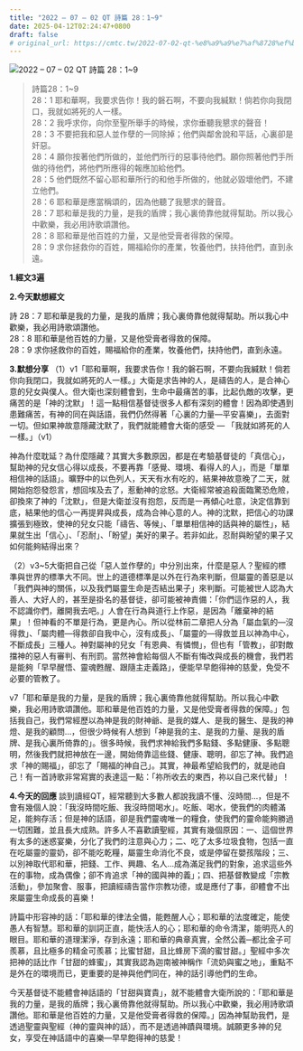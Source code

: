 ```yaml
---
title: "2022 – 07 – 02 QT 詩篇 28：1~9"
date: 2025-04-12T02:24:47+0800
draft: false
# original_url: https://cmtc.tw/2022-07-02-qt-%e8%a9%a9%e7%af%8728%ef%bc%9a19
---
```


![2022 – 07 – 02 QT 詩篇 28：1\~9](/images/qt.jpg  "2022 – 07 – 02 QT 詩篇 28：1\~9")

> 詩篇28：1\~9  
> 28：1 耶和華啊，我要求告你！我的磐石啊，不要向我緘默！倘若你向我閉口，我就如將死的人一樣。  
> 28：2 我呼求你，向你至聖所舉手的時候，求你垂聽我懇求的聲音！  
> 28：3 不要把我和惡人並作孽的一同除掉；他們與鄰舍說和平話，心裏卻是奸惡。  
> 28：4 願你按著他們所做的，並他們所行的惡事待他們。願你照著他們手所做的待他們，將他們所應得的報應加給他們。  
> 28：5 他們既然不留心耶和華所行的和他手所做的，他就必毀壞他們，不建立他們。  
> 28：6 耶和華是應當稱頌的，因為他聽了我懇求的聲音。  
> 28：7 耶和華是我的力量，是我的盾牌；我心裏倚靠他就得幫助。所以我心中歡樂，我必用詩歌頌讚他。  
> 28：8 耶和華是他百姓的力量，又是他受膏者得救的保障。  
> 28：9 求你拯救你的百姓，賜福給你的產業，牧養他們，扶持他們，直到永遠。

**1.經文3遍**

**2.今天默想經文**
  
詩 28：7 耶和華是我的力量，是我的盾牌；我心裏倚靠他就得幫助。所以我心中歡樂，我必用詩歌頌讚他。  
28：8 耶和華是他百姓的力量，又是他受膏者得救的保障。  
28：9 求你拯救你的百姓，賜福給你的產業，牧養他們，扶持他們，直到永遠。

**3.默想分享**
（1）v1「耶和華啊，我要求告你！我的磐石啊，不要向我緘默！倘若你向我閉口，我就如將死的人一樣。」大衛是求告神的人，是禱告的人，是合神心意的兒女與僕人。但大衛也深刻體會到，生命中最痛苦的事，比起仇敵的攻擊，更痛苦的是「神的沈默」！這一點相信基督徒很多人都有深刻的體會！因為即使遇到患難痛苦，有神的同在與話語，我們仍然得著「心裏的力量—平安喜樂」，去面對一切。但如果神故意隱藏沈默了，我們就能體會大衛的感受 — 「我就如將死的人一樣。」（v1）

神為什麼耽延？為什麼隱藏？其實大多數原因，都是在考驗基督徒的「真信心」，幫助神的兒女信心得以成長，不要再靠「感覺、環境、看得人的人」，而是「單單相信神的話語」。曠野中的以色列人，天天有水有吃的，結果神故意晚了二天，就開始抱怨發怨言，想回埃及去了，惹動神的忿怒。大衛經常被追殺面臨驚恐危險，卻換來了神的「沈默」，但是大衛並沒有抱怨，反而是一再傾心吐意，決定信靠到底，結果他的信心一再提昇與成長，成為合神心意的人。神的沈默，把信心的功課擴張到極致，使神的兒女只能「禱告、等候」、「單單相信神的話與神的屬性」，結果就生出「信心」、「忍耐」、「盼望」美好的果子。若非如此，忍耐與盼望的果子又如何能夠結得出來？

（2）v3\~5大衛把自己從「惡人並作孽的」中分別出來，什麼是惡人？聖經的標準與世界的標準大不同。世上的道德標準是以外在行為來判斷，但屬靈的善惡是以「我們與神的關係，以及我們屬靈生命是否結出果子」來判斷。可能被世人認為大善人、大好人的，甚至是掛名的基督徒，卻可能被神責備：「你們這作惡的人，我不認識你們，離開我去吧。」人會在行為與道行上作惡，是因為「離棄神的結果」！但神看的不單是行為，更是內心。所以從林前二章把人分為「屬血氣的—沒得救」、「屬肉體—得救卻自我中心，沒有成長」、「屬靈的—得救並且以神為中心，不斷成長」三種人。神對屬神的兒女「有恩典、有憐憫」，但也有「管教」，卻對敵擋神的惡人有審判、有刑罰。當然神會給每個人不斷有悔改與成長的機會，我們若是能夠「早早醒悟、靈魂甦醒、跟隨主走義路」，便能早早飽得神的慈愛，免受不必要的管教了。

v7「耶和華是我的力量，是我的盾牌；我心裏倚靠他就得幫助。所以我心中歡樂，我必用詩歌頌讚他。耶和華是他百姓的力量，又是他受膏者得救的保障。」包括我自己，我們常經歷以為神是我的財神爺、是我的媒人、是我的醫生、是我的神燈、是我的顧問…，但很少時候有人想到「神是我的主、是我的力量、是我的盾牌、是我心裏所倚靠的」。很多時候，我們求神給我們多點錢、多點健康、多點聰明，然後我們就把神放在一邊，開始倚靠這些錢、健康、聰明，卻忘了神。我們追求「神的賜福」，卻忘了「賜福的神自己」。其實，神最希望給我們的，就是祂自己！有一首詩歌非常寫實的表達這一點：「祢所收去的東西，祢以自己來代替」！

**4.今天的回應**
談到讀經QT，經常聽到大多數人都說我讀不懂、沒時間…，但是不會有幾個人說：「我沒時間吃飯、我沒時間喝水」。吃飯、喝水，使我們的肉體滿足，能夠存活；但是神的話語，卻是我們靈魂唯一的糧食，使我們的靈命能夠勝過一切困難，並且長大成熟。許多人不喜歡讀聖經，其實有幾個原因：一、這個世界有太多的迷惑宴樂，分化了我們的注意與心力；二、吃了太多垃圾食物，包括一直在吃屬靈的靈奶，卻不能吃乾糧，屬靈生命消化不良，或是停留在嬰孩階段；三、以別神取代耶和華，把錢、工作、興趣、名人…成為滿足我們的對象，追求這些外在的事物，成為偶像；卻不肯追求「神的國與神的義」；四、把基督教變成「宗教活動」，參加聚會、服事，把讀經禱告當作宗教功德，或是應付了事，卻體會不出來屬靈生命成長的喜樂！

詩篇中形容神的話：「耶和華的律法全備，能甦醒人心；耶和華的法度確定，能使愚人有智慧。耶和華的訓詞正直，能快活人的心；耶和華的命令清潔，能明亮人的眼目。耶和華的道理潔淨，存到永遠；耶和華的典章真實，全然公義─都比金子可羨慕，且比極多的精金可羨慕；比蜜甘甜，且比蜂房下滴的蜜甘甜。」聖經中多次把神的話比作「甘甜的蜂蜜」，其實我認為迦南被神稱作「流奶與蜜之地」，重點不是外在的環境而已，更重要的是神與他們同在，神的話引導他們的生命。

今天基督徒不能體會神話語的「甘甜與寶貴」，就不能體會大衛所說的：「耶和華是我的力量，是我的盾牌；我心裏倚靠他就得幫助。所以我心中歡樂，我必用詩歌頌讚他。耶和華是他百姓的力量，又是他受膏者得救的保障。」因為神幫助我們，是透過聖靈與聖經（神的靈與神的話），而不是透過神蹟與環境。誠願更多神的兒女，享受在神話語中的喜樂—早早飽得神的慈愛！
